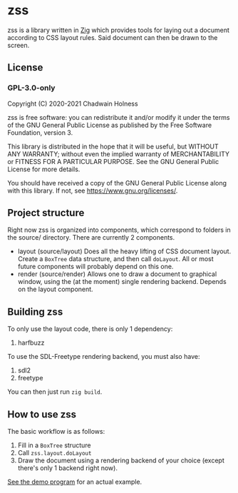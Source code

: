 # zss
zss is a library written in [Zig](https://ziglang.org/) which provides tools for laying out a document according to CSS layout rules. Said document can then be drawn to the screen.

## License
### GPL-3.0-only
Copyright (C) 2020-2021 Chadwain Holness

zss is free software: you can redistribute it and/or modify it under the terms of the GNU General Public License as published by the Free Software Foundation, version 3.

This library is distributed in the hope that it will be useful, but WITHOUT ANY WARRANTY; without even the implied warranty of MERCHANTABILITY or FITNESS FOR A PARTICULAR PURPOSE.  See the GNU General Public License for more details.

You should have received a copy of the GNU General Public License along with this library.  If not, see <https://www.gnu.org/licenses/>.

## Project structure
Right now zss is organized into components, which correspond to folders in the source/ directory. There are currently 2 components.
- layout (source/layout)
Does all the heavy lifting of CSS document layout. Create a `BoxTree` data structure, and then call `doLayout`. All or most future components will probably depend on this one.
- render (source/render)
Allows one to draw a document to graphical window, using the (at the moment) single rendering backend. Depends on the layout component.

## Building zss
To only use the layout code, there is only 1 dependency:
1. harfbuzz

To use the SDL-Freetype rendering backend, you must also have:
1. sdl2
2. freetype

You can then just run `zig build`.

## How to use zss
The basic workflow is as follows:
1. Fill in a `BoxTree` structure
2. Call `zss.layout.doLayout`
3. Draw the document using a rendering backend of your choice (except there's only 1 backend right now).

[See the demo program](demo/demo1.zig) for an actual example.
